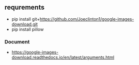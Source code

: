 ## requrements
- pip install git+https://github.com/Joeclinton1/google-images-download.git
- pip install pillow

### Document
- https://google-images-download.readthedocs.io/en/latest/arguments.html
